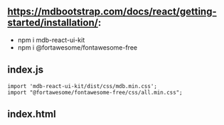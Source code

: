 


## https://mdbootstrap.com/docs/react/getting-started/installation/:
- npm i mdb-react-ui-kit
- npm i @fortawesome/fontawesome-free

## index.js
```
import 'mdb-react-ui-kit/dist/css/mdb.min.css';
import "@fortawesome/fontawesome-free/css/all.min.css";
```

## index.html
```

```